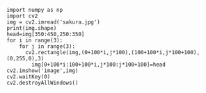     import numpy as np
    import cv2
    img = cv2.imread('sakura.jpg')
    print(img.shape)
    head=img[350:450,250:350]
    for i in range(3):
        for j in range(3):
          cv2.rectangle(img,(0+100*i,j*100),(100+100*i,j*100+100),(0,255,0),3)
            img[0+100*i:100+100*i,j*100:j*100+100]=head
    cv2.imshow('image',img)
    cv2.waitKey(0)
    cv2.destroyAllWindows()
